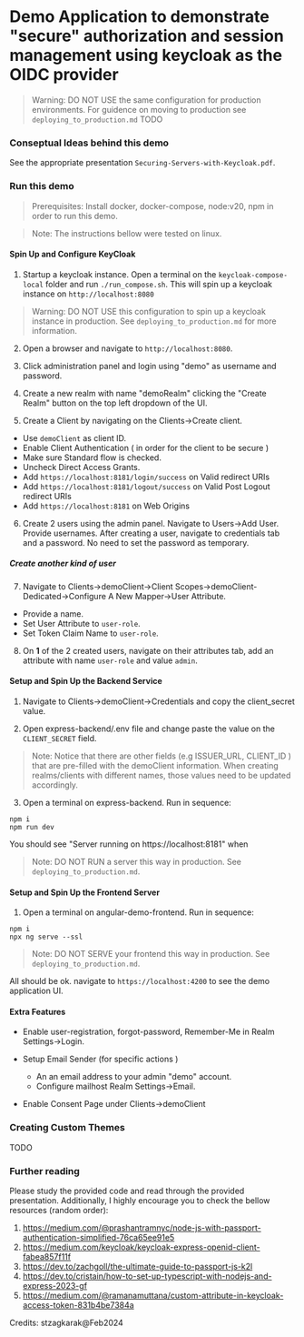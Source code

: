 # Demo Application to demonstrate "secure" authorization and session management using keycloak as the OIDC provider

> Warning: DO NOT USE the same configuration for production environments. For guidence on moving to production see `deploying_to_production.md` TODO

### Conseptual Ideas behind this demo

See the appropriate presentation `Securing-Servers-with-Keycloak.pdf`.

### Run this demo 

> Prerequisites: Install docker, docker-compose, node:v20, npm in order to run this demo. 

> Note: The instructions bellow were tested on linux.

#### Spin Up and Configure KeyCloak

1. Startup a keycloak instance. Open a terminal on the `keycloak-compose-local` folder and run `./run_compose.sh`. This will spin up a keycloak instance on `http://localhost:8080`

> Warning: DO NOT USE this configuration to spin up a keycloak instance in production. See `deploying_to_production.md` for more information.

2. Open a browser and navigate to `http://localhost:8080`. 

3. Click administration panel and login using "demo" as username and password. 

4. Create a new realm with name "demoRealm" clicking the "Create Realm" button on the top left dropdown of the UI. 

5. Create a Client by navigating on the Clients->Create client.
- Use `demoClient` as client ID. 
- Enable Client Authentication ( in order for the client to be secure )
- Make sure Standard flow is checked.
- Uncheck Direct Access Grants.
- Add `https://localhost:8181/login/success` on Valid redirect URIs
- Add `https://localhost:8181/logout/success` on Valid Post Logout redirect URIs
- Add `https://localhost:8181` on Web Origins

6. Create 2 users using the admin panel. Navigate to Users->Add User. Provide usernames. After creating a user, navigate to credentials tab and a password. No need to set the password as temporary. 

##### Create another kind of user

7. Navigate to Clients->demoClient->Client Scopes->demoClient-Dedicated->Configure A New Mapper->User Attribute. 
- Provide a name.
- Set User Attribute to `user-role`.
- Set Token Claim Name to `user-role`.

8. On **1** of the 2 created users, navigate on their attributes tab, add an attribute with name `user-role` and value `admin`.

#### Setup and Spin Up the Backend Service

1. Navigate to Clients->demoClient->Credentials and copy the client_secret value.

2. Open express-backend/.env file and change paste the value on the `CLIENT_SECRET` field.

> Note: Notice that there are other fields (e.g ISSUER_URL, CLIENT_ID ) that are pre-filled with the demoClient information. When creating realms/clients with different names, those values need to be updated accordingly. 

3. Open a terminal on express-backend. Run in sequence: 
```
npm i
npm run dev
```
You should see "Server running on https://localhost:8181" when  

> Note: DO NOT RUN a server this way in production. See `deploying_to_production.md`.

#### Setup and Spin Up the Frontend Server 

1. Open a terminal on angular-demo-frontend. Run in sequence:
```
npm i
npx ng serve --ssl
```

> Note: DO NOT SERVE your frontend this way in production. See `deploying_to_production.md`.

All should be ok. navigate to `https://localhost:4200` to see the demo application UI.

#### Extra Features

- Enable user-registration, forgot-password, Remember-Me in Realm Settings->Login.

- Setup Email Sender (for specific actions )
    - An an email address to your admin "demo" account.
    - Configure mailhost Realm Settings->Email.

- Enable Consent Page under Clients->demoClient

### Creating Custom Themes

TODO

### Further reading

Please study the provided code and read through the provided presentation. Additionally, I highly encourage you to check the bellow resources (random order): 

1. https://medium.com/@prashantramnyc/node-js-with-passport-authentication-simplified-76ca65ee91e5
2. https://medium.com/keycloak/keycloak-express-openid-client-fabea857f11f
3. https://dev.to/zachgoll/the-ultimate-guide-to-passport-js-k2l
4. https://dev.to/cristain/how-to-set-up-typescript-with-nodejs-and-express-2023-gf
5. https://medium.com/@ramanamuttana/custom-attribute-in-keycloak-access-token-831b4be7384a

Credits: stzagkarak@Feb2024